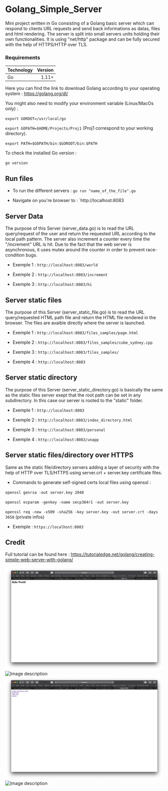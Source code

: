 # Golang_Simple_Server
Mini project written in Go consisting of a Golang basic server which can respond to clients URL requests and send back informations as datas, files and html rendering.
The server is split into small servers units holding their own functionalities. It is using "net/http" package and can be fully secured with the help of HTTPS/HTTP over TLS.

### Requirements

| Technology    | Version |
|:------- | -------:|
| Go | 1.11+ |

Here you can find the link to download Golang according to your operating system : https://golang.org/dl/

You might also need to modify your environment variable (Linux/MacOs only) : 

`export GOROOT=/usr/local/go`

`export GOPATH=$HOME/Projects/Proj1` (Proj1 correspond to your working directory).

`export PATH=$GOPATH/bin:$GOROOT/bin:$PATH`

To check the installed Go version :

`go version`

## Run files

* To run the different servers : `go run "name_of_the_file".go`

* Navigate on you're browser to : `http://localhost:8083

## Server Data

The purpose of this Server (server_data.go) is to read the URL query/request of the user and return the requested URL according to the local path pattern.
The server also increment a counter every time the "/increment" URL is hit. Due to the fact that the web server is asynchronous, it uses mutex around the counter in order to prevent race-condition bugs.

* Exemple 1 : `http://localhost:8083/world`

* Exemple 2 : `http://localhost:8083/increment`

* Exemple 3 : `http://localhost:8083/hi`

## Server static files

The purpose of this Server (server_static_file.go) is to read the URL query/requested HTML path file and return the HTML file rendered in the browser.
The files are avaible directly where the server is launched.

* Exemple 1 : `http://localhost:8083/files_samples/page.html`

* Exemple 2 : `http://localhost:8083/files_samples/cube_sydney.cpp`

* Exemple 3 : `http://localhost:8083/files_samples/`

* Exemple 4 : `http://localhost:8083`


## Server static directory

The purpose of this Server (server_static_directory.go) is basically the same as the static files server exept that the root path can be set in any subdirectory. In this case our server is rooted to the "static" folder.

* Exemple 1 : `http://localhost:8083`

* Exemple 2 : `http://localhost:8083/index_directory.html`

* Exemple 3 : `http://localhost:8083/personal`

* Exemple 4 : `http://localhost:8083/unapp`


## Server static files/directory over HTTPS

Same as the static file/directory servers adding a layer of security with the help of HTTP over TLS/HTTPS using server.crt + server.key certificate files.

* Commands to generate self-signed certs local files using openssl :

`openssl genrsa -out server.key 2048`

`openssl ecparam -genkey -name secp384r1 -out server.key`

`openssl req -new -x509 -sha256 -key server.key -out server.crt -days 3650` (private infos)

* Exemple : `https://localhost:8083`

## Credit

Full tutorial can be found here : https://tutorialedge.net/golang/creating-simple-web-server-with-golang/

![Image description](./exemple/hello_world.png)
![Image description](./exemple/master_yoda.png)
![Image description](./exemple/navigation_root.png)
![Image description](./exemple/web_page_template.png)
